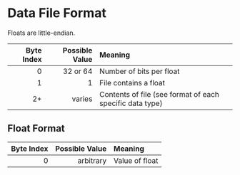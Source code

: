 # Data File Format
Floats are little-endian.

| Byte Index | Possible Value | Meaning                                                  |
| ---------: | -------------: | :------------------------------------------------------- |
|          0 |       32 or 64 | Number of bits per float                                 |
|          1 |              1 | File contains a float                                    |
|         2+ |         varies | Contents of file (see format of each specific data type) |

## Float Format
| Byte Index | Possible Value | Meaning        |
| ---------: | -------------: | :------------- |
|          0 |      arbitrary | Value of float |